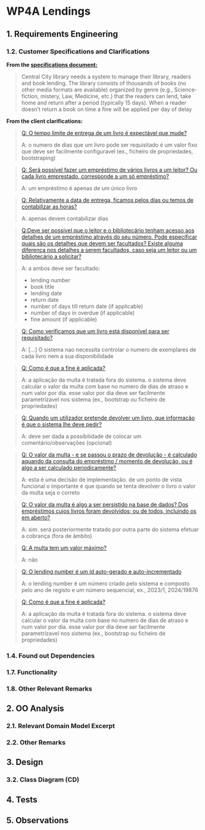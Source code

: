 # WP4A Lendings
## 1. Requirements Engineering


### 1.2. Customer Specifications and Clarifications

**From the [specifications document:](https://moodle.isep.ipp.pt/pluginfile.php/372607/mod_resource/content/0/PSOFT_LETI_assignment_2023-2024.pdf)**
>Central City library needs a system to manage their library, readers and book lending. The library consists
of thousands of books (no other media formats are available) organized by genre (e.g., Science-fiction,
mistery, Law, Medicine, etc.) that the readers can lend, take home and return after a period (typically 15
days). When a reader doesn’t return a book on time a fine will be applied per day of delay

**From the client clarifications:**

>[Q: O tempo limite de entrega de um livro é expectável que mude? ](https://moodle.isep.ipp.pt/mod/forum/discuss.php?d=28903#p36499)
>
>A: o numero de dias que um livro pode ser requisitado é um valor fixo que deve ser facilmente configuravel (ex., ficheiro de propriedades, bootstraping)

>[Q: Será possível fazer um empréstimo de vários livros a um leitor? Ou cada livro emprestado, corresponde a um só empréstimo?](https://moodle.isep.ipp.pt/mod/forum/discuss.php?d=28893#p36489)
>
>A: um empréstimo é apenas de um único livro

>[Q: Relativamente a data de entrega, ficamos pelos dias ou temos de contabilizar as horas?](https://moodle.isep.ipp.pt/mod/forum/discuss.php?d=28903#p36499)
>
>A: apenas devem contabilizar dias

>[Q:Deve ser possível que o leitor e o bibliotecário tenham acesso aos detalhes de um empréstimo através do seu número.
Pode especificar quais são os detalhes que devem ser facultados? Existe alguma diferença nos detalhes a serem facultados, caso seja um leitor ou um bibliotecário a solicitar?
](https://moodle.isep.ipp.pt/mod/forum/discuss.php?d=28894#p36490)
>
>A: a ambos deve ser facultado:
>- lending number
>- book title
>- lending date
>- return date
>- number of days till return date (if applicable)
>- number of days in overdue (if applicable)
>- fine amount (if applicable)

>[Q: Como verificamos que um livro está disponível para ser requisitado?
](https://moodle.isep.ipp.pt/mod/forum/discuss.php?d=28882#p36478)
>
>A: [...] O sistema nao necessita controlar o numero de exemplares de cada livro nem a sua disponibilidade

>[Q: Como é que a fine é aplicada?](https://moodle.isep.ipp.pt/mod/forum/discuss.php?d=28911#p36509)
>
>A: a aplicação da multa é tratada fora do sistema. o sistema deve calcular o valor da multa com base no numero de dias de atraso e num valor por dia. esse valor por dia deve ser facilmente parametrizavel nos sistema (ex., bootstrap ou ficheiro de propriedades)

>[Q: Quando um utilizador pretende devolver um livro, que informação é que o sistema lhe deve pedir?](https://moodle.isep.ipp.pt/mod/forum/discuss.php?d=29057#p36737)
>
>A: deve ser dada a possibilidade de colocar um comentário/observações (opcional)

>[Q: O valor da multa - e se passou o prazo de devolução - é calculado aquando da consulta do empréstimo / momento de devolução, ou é algo a ser calculado periodicamente?](https://moodle.isep.ipp.pt/mod/forum/discuss.php?d=29057#p36737)
>
>A: esta é uma decisão de implementação. de um ponto de vista funcional o importante é que quando se tenta devolver o livro o valor da multa seja o correto

>[Q: O valor da multa é algo a ser persistido na base de dados? Dos empréstimos cujos livros foram devolvidos; ou de todos, incluindo os em aberto?](https://moodle.isep.ipp.pt/mod/forum/discuss.php?d=29057#p36737)
>
>A: sim. será posteriormente tratado por outra parte do sistema efetuar a cobrança (fora de âmbito)

>[Q: A multa tem um valor máximo?](https://moodle.isep.ipp.pt/mod/forum/discuss.php?d=29057#p36737)
>
>A: não

>[Q: O lending number é um id auto-gerado e auto-incrementado](https://moodle.isep.ipp.pt/mod/forum/discuss.php?d=28894#p36740)
>
>A: o lending number é um número criado pelo sistema e composto pelo ano de registo e um número sequencial, ex., 2023/1, 2024/19876

>[Q: Como é que a fine é aplicada?](https://moodle.isep.ipp.pt/mod/forum/discuss.php?d=28911#p36509)
>
>A: a aplicação da multa é tratada fora do sistema. o sistema deve calcular o valor da multa com base no numero de dias de atraso e num valor por dia. esse valor por dia deve ser facilmente parametrizavel nos sistema (ex., bootstrap ou ficheiro de propriedades)

### 1.4. Found out Dependencies

### 1.7. Functionality
### 1.8. Other Relevant Remarks
## 2. OO Analysis
### 2.1. Relevant Domain Model Excerpt
### 2.2. Other Remarks
## 3. Design
### 3.2. Class Diagram (CD)
## 4. Tests
## 5. Observations
